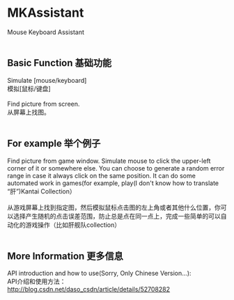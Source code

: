 # MKAssistant
Mouse Keyboard Assistant<br>
<br>
## Basic Function 基础功能
Simulate [mouse/keyboard]<br>
模拟[鼠标/键盘]<br>
<br>
Find picture from screen.<br>
从屏幕上找图。<br>
<br>
## For example 举个例子
Find picture from game window. Simulate mouse to click the upper-left corner of it or somewhere else. You can choose to generate a random error range in case it always click on the same position. It can do some automated work in games(for example, play(I don't know how to translate “肝”)Kantai Collection）<br>
<br>
从游戏屏幕上找到指定图，然后模拟鼠标点击图的左上角或者其他什么位置，你可以选择产生随机的点击误差范围，防止总是点在同一点上，完成一些简单的可以自动化的游戏操作（比如肝舰队collection）<br>
<br>
## More Information 更多信息
API introduction and how to use(Sorry, Only Chinese Version...):<br>
API介绍和使用方法：<br>
http://blog.csdn.net/daso_csdn/article/details/52708282<br>
